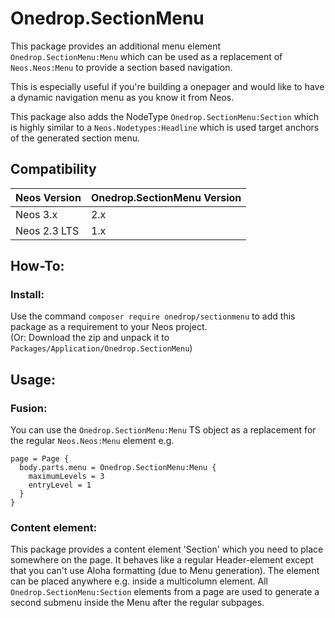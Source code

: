 # Onedrop.SectionMenu

This package provides an additional menu element ``Onedrop.SectionMenu:Menu`` which can be used as a replacement 
of ``Neos.Neos:Menu`` to provide a section based navigation.

This is especially useful if you're building a onepager and would like to have a dynamic navigation
menu as you know it from Neos.

This package also adds the NodeType ``Onedrop.SectionMenu:Section`` which is highly similar 
to a ``Neos.Nodetypes:Headline`` which is used target anchors of the generated section menu.

## Compatibility

| Neos Version     | Onedrop.SectionMenu Version  |
|------------------|------------------------------|
| Neos 3.x         | 2.x                          |
| Neos 2.3 LTS     | 1.x                          |

## How-To:

### Install: 

Use the command ``composer require onedrop/sectionmenu`` to add this package as a requirement to your Neos project.  
(Or: Download the zip and unpack it to ``Packages/Application/Onedrop.SectionMenu``)

## Usage: 

### Fusion:

You can use the ``Onedrop.SectionMenu:Menu`` TS object as a replacement for the regular ``Neos.Neos:Menu``
element e.g.

    page = Page {  
      body.parts.menu = Onedrop.SectionMenu:Menu {  
        maximumLevels = 3
        entryLevel = 1
      }  
    }

### Content element:

This package provides a content element 'Section' which you need to place somewhere on the page. 
It behaves like a regular Header-element except that you can't use Aloha formatting (due to Menu generation).
The element can be placed anywhere e.g. inside a multicolumn element. All ``Onedrop.SectionMenu:Section`` 
elements from a page are used to generate a second submenu inside the Menu after the regular subpages.
